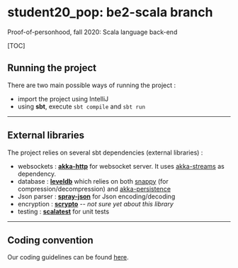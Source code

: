 # student20_pop: be2-scala branch
Proof-of-personhood, fall 2020: Scala language back-end

[TOC]

## Running the project

There are two main possible ways of running the project :
* import the project using IntelliJ
* using **sbt**, execute `sbt compile` and `sbt run`

---



## External libraries

The project relies on several sbt dependencies (external libraries) :

- websockets : [**akka-http**](https://doc.akka.io/docs/akka-http/current/introduction.html) for websocket server. It uses [akka-streams](https://doc.akka.io/docs/akka/current/stream/index.html) as dependency.
- database : [**leveldb**](https://github.com/codeborui/leveldb-scala) which relies on both [snappy](https://search.maven.org/artifact/org.xerial.snappy/snappy-java/1.1.7.3/jar) (for compression/decompression) and [akka-persistence](https://doc.akka.io/docs/akka/current/persistence.html)
- Json parser : [**spray-json**](https://github.com/spray/spray-json) for Json encoding/decoding
- encryption : [**scrypto**](https://index.scala-lang.org/input-output-hk/scrypto/scrypto/2.1.9?target=_2.13) -- *not sure yet about this library*
- testing : [**scalatest**](https://www.scalatest.org/) for unit tests

---



## Coding convention

Our coding guidelines can be found [here](https://docs.scala-lang.org/style/).
